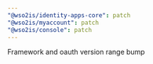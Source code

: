 ```yaml
---
"@wso2is/identity-apps-core": patch
"@wso2is/myaccount": patch
"@wso2is/console": patch
---
```


Framework and oauth version range bump
